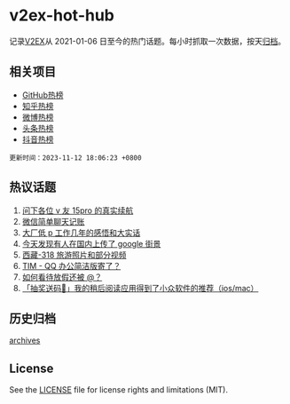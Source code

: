 # v2ex-hot-hub

 记录[V2EX](https://www.v2ex.com/)从 2021-01-06 日至今的热门话题。每小时抓取一次数据，按天[归档](archives)。
 
 ## 相关项目

- [GitHub热榜](https://github.com/lonnyzhang423/github-hot-hub)
- [知乎热榜](https://github.com/lonnyzhang423/zhihu-hot-hub)
- [微博热榜](https://github.com/lonnyzhang423/weibo-hot-hub)
- [头条热榜](https://github.com/lonnyzhang423/toutiao-hot-hub)
- [抖音热榜](https://github.com/lonnyzhang423/douyin-hot-hub)


 `更新时间：2023-11-12 18:06:23 +0800`

## 热议话题

1. [问下各位 v 友 15pro 的真实续航](https://www.v2ex.com/t/991053)
1. [微信简单聊天记账](https://www.v2ex.com/t/991076)
1. [大厂低 p 工作几年的感悟和大实话](https://www.v2ex.com/t/991077)
1. [今天发现有人在国内上传了 google 街景](https://www.v2ex.com/t/991079)
1. [西藏-318 旅游照片和部分视频](https://www.v2ex.com/t/991052)
1. [TIM - QQ 办公简洁版寄了？](https://www.v2ex.com/t/991091)
1. [如何看待放假还被 @？](https://www.v2ex.com/t/991169)
1. [「抽奖送码🎁」我的稍后阅读应用得到了小众软件的推荐（ios/mac）](https://www.v2ex.com/t/991178)

## 历史归档

[archives](archives)

## License

See the [LICENSE](LICENSE) file for license rights and limitations (MIT).
